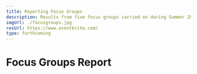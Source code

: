 ```yaml
---
title: Reporting Focus Groups
description: Results from five focus groups carried on during Summer 2021
imgUrl: ./focusgroups.jpg
resUrl: https://www.eventbrite.com/
type: forthcoming
---
```

# Focus Groups Report